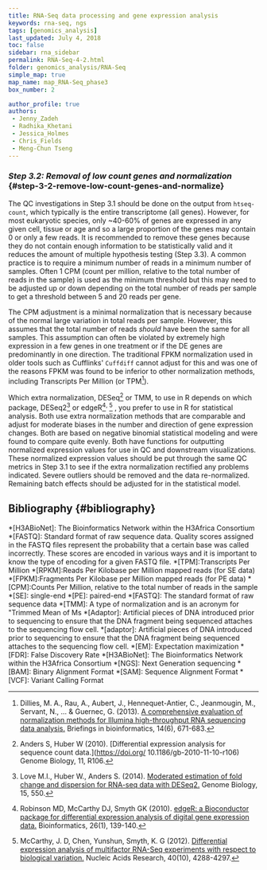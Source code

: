 ```yaml
---
title: RNA-Seq data processing and gene expression analysis
keywords: rna-seq, ngs
tags: [genomics_analysis]
last_updated: July 4, 2018
toc: false
sidebar: rna_sidebar
permalink: RNA-Seq-4-2.html  
folder: genomics_analysis/RNA-Seq
simple_map: true
map_name: map_RNA-Seq_phase3
box_number: 2

author_profile: true
authors:
 - Jenny_Zadeh
 - Radhika_Khetani
 - Jessica_Holmes
 - Chris_Fields
 - Meng-Chun Tseng
---
```

### _Step 3.2: Removal of low count genes and normalization_ {#step-3-2-remove-low-count-genes-and-normalize}

The QC investigations in Step 3.1 should be done on the output from `htseq-count`, which typically is the entire transcriptome (all genes). However, for most eukaryotic species, only ~40-60% of genes are expressed in any given cell, tissue or age and so a large proportion of the genes may contain 0 or only a few reads. It is recommended to remove these genes because they do not contain enough information to be statistically valid and it reduces the amount of multiple hypothesis testing (Step 3.3). A common practice is to require a minimum number of reads in a minimum number of samples. Often 1 CPM (count per million, relative to the total number of reads in the sample) is used as the minimum threshold but this may need to be adjusted up or down depending on the total number of reads per sample to get a threshold between 5 and 20 reads per gene.

The CPM adjustment is a minimal normalization that is necessary because of the normal large variation in total reads per sample. However, this assumes that the total number of reads _should_ have been the same for all samples. This assumption can often be violated by extremely high expression in a few genes in one treatment or if the DE genes are predominantly in one direction. The traditional FPKM normalization used in older tools such as Cufflinks' `Cuffdiff` cannot adjust for this and was one of the reasons FPKM was found to be inferior to other normalization methods, including Transcripts Per Million (or TPM[^32]).

Which extra normalization, DESeq[^33] or TMM, to use in R depends on which package, DESeq2[^34] or edgeR[^35]<sup>, </sup>[^36] , you prefer to use in R for statistical analysis. Both use extra normalization methods that are comparable and adjust for moderate biases in the number and direction of gene expression changes. Both are based on negative binomial statistical modeling and were found to compare quite evenly. Both have functions for outputting normalized expression values for use in QC and downstream visualizations. These normalized expression values should be put through the same QC metrics in Step 3.1 to see if the extra normalization rectified any problems indicated. Severe outliers should be removed and the data re-normalized. Remaining batch effects should be adjusted for in the statistical model.

## Bibliography {#bibliography}

[^1]: Robinson, Mark D., and Alicia Oshlack. [A scaling normalization method for differential expression analysis of RNA-seq data.](https://doi.org/10.1186/gb-2010-11-3-r25) Genome biology 11.3 (2010): R25.

[^2]: Trapnell, C., Roberts, A., Goff, L., Pertea, G., Kim, D., Kelley, D. R., ... & Pachter, L. (2012). [Differential gene and transcript expression analysis of RNA-seq experiments with TopHat and Cufflinks.](https://doi.org/10.1038/nprot.2012.016) Nature protocols, 7(3), 562.

[^3]: Love MI, Anders S, Kim V and Huber W. [RNA-Seq workflow: gene-level exploratory analysis and differential expression.](https://doi.org/10.12688/f1000research.7035.2) F1000Research 2016, 4:1070.

[^4]: Law CW, Alhamdoosh M, Su S et al. [RNA-seq analysis is easy as 1-2-3 with limma, Glimma and edgeR.](https://doi.org/10.12688/f1000research.9005.3) F1000Research 2018, 5:1408.

[^5]: Bray, N. L., Pimentel, H., Melsted, P., & Pachter, L. (2016). [Near-optimal probabilistic RNA-seq quantification.](https://doi.org/10.1038/nbt.3519) Nature biotechnology, 34(5), 525.

[^6]: Patro, R., Duggal, G., Love, M. I., Irizarry, R. A., & Kingsford, C. (2017). [Salmon provides fast and bias-aware quantification of transcript expression.](https://doi.org/10.1038/nmeth.4197) Nature methods, 14(4), 417.

[^7]: Andrews, S. (2010). [FastQC: a quality control tool for high throughput sequence data.]( https://www.bioinformatics.babraham.ac.uk/projects/fastqc/)

[^8]: Ewels, P., Magnusson, M., Lundin, S., & Käller, M. (2016). [MultiQC: summarize analysis results for multiple tools and samples in a single report.](https://doi.org/10.1093/bioinformatics/btw354) Bioinformatics, 32(19), 3047-3048.

[^9]: Bolger, A. M., Lohse, M., & Usadel, B. (2014). [Trimmomatic: a flexible trimmer for Illumina sequence data.](https://doi.org/10.1093/bioinformatics/btu170) Bioinformatics, 30(15), 2114-2120.

[^10]: [Trim Galore.](http://www.bioinformatics.babraham.ac.uk/projects/trim_galore/)

[^11]: [BBMap]( https://sourceforge.net/projects/bbmap/)

[^12]: Dodt, M., Roehr, J. T., Ahmed, R., & Dieterich, C. (2012). [FLEXBAR—flexible barcode and adapter processing for next-generation sequencing platforms.](https://doi.org/10.3390/biology1030895 Biology, 1(3), 895-905. )

[^13]: Gordon, A., & Hannon, G. (2010). [Fastx-toolkit. FASTQ/A short-reads pre-processing tools.]( http://hannonlab.cshl.edu/fastx_toolkit.) Unpublished

[^14]: (PRINSEQ) Schmieder, R., & Edwards, R. (2011). [Quality control and preprocessing of metagenomic datasets.](https://doi.org/10.1093/bioinformatics/btr026) Bioinformatics, 27(6), 863-864.

[^15]: Cox, M. P., Peterson, D. A., & Biggs, P. J. (2010). [SolexaQA: At-a-glance quality assessment of Illumina second-generation sequencing data.](https://doi.org/10.1186/1471-2105-11-485) BMC bioinformatics, 11(1), 485.

[^16]: Patro, R., Mount, S. M., & Kingsford, C. (2014). [Sailfish enables alignment-free isoform quantification from RNA-seq reads using lightweight algorithms.](https://doi.org/10.1038/nbt.2862) Nature biotechnology, 32(5), 462.

[^17]: Bray, N. L., Pimentel, H., Melsted, P., & Pachter, L. (2016). [Near-optimal probabilistic RNA-seq quantification.](https://doi.org/10.1038/nbt.3519) Nature biotechnology, 34(5), 525.

[^18]: Patro, R., Duggal, G., Love, M. I., Irizarry, R. A., & Kingsford, C. (2017). [Salmon provides fast and bias-aware quantification of transcript expression.](https://doi.org/10.1038/nmeth.4197) Nature methods, 14(4), 417.

[^19]: Dobin, A., Davis, C. A., Schlesinger, F., Drenkow, J., Zaleski, C., Jha, S., ... & Gingeras, T. R. (2013). [STAR: ultrafast universal RNA-seq aligner.](https://doi.org/10.1093/bioinformatics/bts635) Bioinformatics, 29(1), 15-21.

[^20]: Kim, D., Langmead, B., & Salzberg, S. L. (2015). [HISAT: a fast spliced aligner with low memory requirements.](https://doi.org/10.1038/nmeth.3317) Nature methods, 12(4), 357.

[^21]: Wu, T. D., & Nacu, S. (2010). [Fast and SNP-tolerant detection of complex variants and splicing in short reads.](https://doi.org/10.1093/bioinformatics/btq057) Bioinformatics, 26(7), 873-881.

[^22]: Huang, S., Zhang, J., Li, R., Zhang, W., He, Z., Lam, T. W., ... & Yiu, S. M. (2011). [SOAPsplice: genome-wide ab initio detection of splice junctions from RNA-Seq data.](https://doi.org/10.3389/fgene.2011.00046) Frontiers in genetics, 2, 46.

[^23]: Anders, S., Pyl, P. T., & Huber, W. (2015). [HTSeq—a Python framework to work with high-throughput sequencing data.](https://doi.org/10.1093/bioinformatics/btu638) Bioinformatics, 31(2), 166-169.

[^24]: Liao, Y., Smyth, G. K., & Shi, W. (2013). [featureCounts: an efficient general purpose program for assigning sequence reads to genomic features.](https://doi.org/10.1093/bioinformatics/btt656) Bioinformatics, 30(7), 923-930.

[^25]: (Cufflinks) Trapnell, C., Williams, B. A., Pertea, G., Mortazavi, A., Kwan, G., Van Baren, M. J., ... & Pachter, L. (2010). [Transcript assembly and quantification by RNA-Seq reveals unannotated transcripts and isoform switching during cell differentiation.](https://doi.org/10.1038/nbt.1621) Nature biotechnology, 28(5), 511.

[^26]: Li, H., Handsaker, B., Wysoker, A., Fennell, T., Ruan, J., Homer, N., ... & Durbin, R. (2009). [The sequence alignment/map format and SAMtools.](https://doi.org/10.1093/bioinformatics/btp352) Bioinformatics, 25(16), 2078-2079.

[^27]: [Picard](http://broadinstitute.github.io/picard/)

[^28]: Gentleman, R. C., Carey, V. J., Bates, D. M., Bolstad, B., Dettling, M., Dudoit, S., ... & Hornik, K. (2004). [Bioconductor: open software development for computational biology and bioinformatics.](https://doi.org/10.1186/gb-2004-5-10-r80) Genome biology, 5(10), R80.

[^29]: Soneson, C., Love, M. I., & Robinson, M. D. (2015). [Differential analyses for RNA-seq: transcript-level estimates improve gene-level inferences.](https://doi.org/10.12688/f1000research.7563.2) F1000Research, 4.

[^30]: Gautier L, Cope L, Bolstad BM, Irizarry RA (2004). [affy—analysis of Affymetrix GeneChip data at the probe level.](https://doi.org/10.1093/bioinformatics/btg405) Bioinformatics, 20(3), 307–315. ISSN 1367-4803,

[^31]: Pertea, M., Pertea, G. M., Antonescu, C. M., Chang, T. C., Mendell, J. T., & Salzberg, S. L. (2015). [StringTie enables improved reconstruction of a transcriptome from RNA-seq reads.](https://doi.org/10.1038/nbt.3122) Nature biotechnology, 33(3), 290.

[^32]: Dillies, M. A., Rau, A., Aubert, J., Hennequet-Antier, C., Jeanmougin, M., Servant, N., ... & Guernec, G. (2013). [A comprehensive evaluation of normalization methods for Illumina high-throughput RNA sequencing data analysis.](https://doi.org/10.1093/bib/bbs046) Briefings in bioinformatics, 14(6), 671-683.

[^33]: Anders S, Huber W (2010). [Differential expression analysis for sequence count data.](https://doi.org/ 10.1186/gb-2010-11-10-r106) Genome Biology, 11, R106.

[^34]: Love M.I., Huber W., Anders S. (2014). [Moderated estimation of fold change and dispersion for RNA-seq data with DESeq2.](https://doi.org/10.1186/s13059-014-0550-8) Genome Biology, 15, 550.

[^35]: Robinson MD, McCarthy DJ, Smyth GK (2010). [edgeR: a Bioconductor package for differential expression analysis of digital gene expression data.](https://doi.org/10.1093/bioinformatics/btp616) Bioinformatics, 26(1), 139-140.

[^36]: McCarthy, J. D, Chen, Yunshun, Smyth, K. G (2012). [Differential expression analysis of multifactor RNA-Seq experiments with respect to biological variation.](https://doi.org/10.1093/nar/gks042) Nucleic Acids Research, 40(10), 4288-4297.

[^37]: Benjamini, Y., & Hochberg, Y. (1995). Controlling the false discovery rate: a practical and powerful approach to multiple testing. Journal of the royal statistical society. Series B (Methodological), 289-300.

[^38]: Afgan, E., Baker, D., Batut, B., Van Den Beek, M., Bouvier, D., Čech, M., ... & Guerler, A. (2018). [The Galaxy platform for accessible, reproducible and collaborative biomedical analyses: 2018 update.](https://doi.org/10.1093/nar/gky379) Nucleic acids research, 46(W1), W537-W544.

[^39]: Leek, J.T., & Peng, R. D. (2015). [Reproducible research can still be wrong.](https://doi.org/10.1073/pnas.1421412111) Proceedings of the National Academy of Sciences 112 (6) 1645-1646

[^40]: [Reproducibility in Science: A Guide to enhancing reproducibility in scientific results and writing.](http://ropensci.github.io/reproducibility-guide/)

[^41]: Peng, R. D. (2011). [Reproducible Research in Computational Science.](https://doi.org/10.1126/science.1213847) Science Vol. 334, Issue 6060, pp. 1226-1227.

[^42]: Ashburner, M., Ball, C. A., Blake, J. A., Botstein, D., Butler, H., Cherry, J. M., ... & Harris, M. A. (2000). [Gene Ontology: tool for the unification of biology.](https://doi.org/10.1038/75556) Nature genetics, 25(1), 25.

[^43]: Kanehisa, M., & Goto, S. (2000). KEGG: kyoto encyclopedia of genes and genomes. Nucleic acids research, 28(1), 27-30.

[^limma]: Ritchie, ME, Phipson, B, Wu, D, Hu, Y, Law, CW, Shi, W, and Smyth, GK (2015). [limma powers differential expression analyses for RNA-sequencing and microarray studies](https://www.ncbi.nlm.nih.gov/pmc/articles/PMC4402510/). Nucleic Acids Research 43(7), e47.

[^conessa]: Conesa, A., Madrigal, P., Tarazona S., ... & Mortazavi, A. 2016. [A survey of best practices for RNA-Seq data analysis.](https://genomebiology.biomedcentral.com/articles/10.1186/s13059-016-0881-8) Genome Biology 17:13. https://doi.org/10.1186/s13059-016-0881-8


[//]: <> (These are common abbreviations in the page.)
*[H3ABioNet]: The Bioinformatics Network within the H3Africa Consortium
*[FASTQ]: Standard format of raw sequence data. Quality scores assigned in the FASTQ files represent the probability that a certain base was called incorrectly. These scores are encoded in various ways and it is important to know the type of encoding for a given FASTQ file.
*[TPM]:Transcripts Per Million
*[RPKM]:Reads Per Kilobase per Million mapped reads (for SE data)
*[FPKM]:Fragments Per Kilobase per Million mapped reads (for PE data)
*[CPM]:Counts Per Million, relative to the total number of reads in the sample
*[SE]: single-end
*[PE]: paired-end
*[FASTQ]: The standard format of raw sequence data
*[TMM]: A type of normalization and is an acronym for "Trimmed Mean of Ms
*[Adaptor]: Artificial pieces of DNA introduced prior to sequencing to ensure that the DNA fragment being sequenced attaches to the sequencing flow cell.
*[adaptor]: Artificial pieces of DNA introduced prior to sequencing to ensure that the DNA fragment being sequenced attaches to the sequencing flow cell.
*[EM]: Expectation maximization
*[FDR]: False Discovery Rate
*[H3ABioNet]: The Bioinformatics Network within the H3Africa Consortium
*[NGS]: Next Generation sequencing
*[BAM]: Binary Alignment Format
*[SAM]: Sequence Alignment Format
*[VCF]: Variant Calling Format
